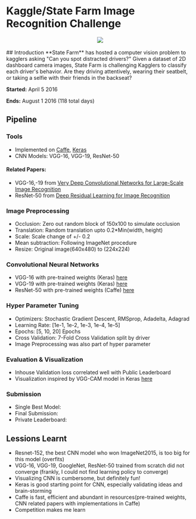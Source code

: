 # Kaggle/State Farm Image Recognition Challenge
<div align="center">
  <img src="https://kaggle2.blob.core.windows.net/competitions/kaggle/5048/media/output_DEb8oT.gif"><br><br>
</div>
## Introduction
**State Farm** has hosted a computer vision problem to kagglers asking "Can you spot distracted drivers?" Given a dataset of 2D dashboard camera images, State Farm is challenging Kagglers to classify each driver's behavior. Are they driving attentively, wearing their seatbelt, or taking a selfie with their friends in the backseat?

**Started:** April 5 2016

**Ends:** August 1 2016 (118 total days)

## Pipeline

### Tools
* Implemented on [Caffe](https://github.com/BVLC/caffe), [Keras](http://keras.io/)
* CNN Models: VGG-16, VGG-19, ResNet-50
#### Related Papers: 
* VGG-16,-19 from [Very Deep Convolutional Networks for Large-Scale Image Recognition](http://arxiv.org/pdf/1409.1556.pdf)
* ResNet-50 from [Deep Residual Learning for Image Recognition](http://arxiv.org/pdf/1512.03385.pdf)

### Image Preprocessing
* Occlusion: Zero out random block of 150x100 to simulate occlusion
* Translation: Random translation upto 0.2*Min(width, height)
* Scale: Scale change of +/- 0.2
* Mean subtraction: Following ImageNet procedure
* Resize: Original image(640x480) to (224x224)

### Convolutional Neural Networks
* VGG-16 with pre-trained weights (Keras) [here](https://gist.github.com/baraldilorenzo/07d7802847aaad0a35d3)
* VGG-19 with pre-trained weights (Keras) [here](https://gist.github.com/baraldilorenzo/8d096f48a1be4a2d660d)
* ResNet-50 with pre-trained weights (Caffe) [here](https://github.com/KaimingHe/deep-residual-networks)

### Hyper Parameter Tuning
* Optimizers: Stochastic Gradient Descent, RMSprop, Adadelta, Adagrad
* Learning Rate: [1e-1, 1e-2, 1e-3, 1e-4, 1e-5]
* Epochs: [5, 10, 20] Epochs
* Cross Validation: 7-Fold Cross Validation split by driver
* Image Preprocessing was also part of hyper parameter

### Evaluation & Visualization
* Inhouse Validation loss correlated well with Public Leaderboard
* Visualization inspired by VGG-CAM model in Keras [here](https://github.com/tdeboissiere/VGG16CAM-keras)

### Submission
* Single Best Model: 
* Final Submission: 
* Private Leaderboard: 

## Lessions Learnt
* Resnet-152, the best CNN model who won ImageNet2015, is too big for this model (overfits)
* VGG-16, VGG-19, GoogleNet, ResNet-50 trained from scratch did not converge (frankly, I could not find learning policy to converge)
* Visualizing CNN is cumbersome, but definitely fun!
* Keras is good starting point for CNN, especially validating ideas and brain-storming
* Caffe is fast, efficient and abundant in resources(pre-trained weights, CNN related papers with implementations in Caffe)
* Competition makes me learn
